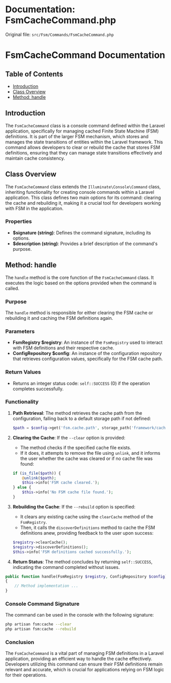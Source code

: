 # Documentation: FsmCacheCommand.php

Original file: `src/Fsm/Commands/FsmCacheCommand.php`

# FsmCacheCommand Documentation

## Table of Contents
- [Introduction](#introduction)
- [Class Overview](#class-overview)
- [Method: handle](#method-handle)

## Introduction
The `FsmCacheCommand` class is a console command defined within the Laravel application, specifically for managing cached Finite State Machine (FSM) definitions. It is part of the larger FSM mechanism, which stores and manages the state transitions of entities within the Laravel framework. This command allows developers to clear or rebuild the cache that stores FSM definitions, ensuring that they can manage state transitions effectively and maintain cache consistency.

## Class Overview
The `FsmCacheCommand` class extends the `Illuminate\Console\Command` class, inheriting functionality for creating console commands within a Laravel application. This class defines two main options for its command: clearing the cache and rebuilding it, making it a crucial tool for developers working with FSM in the application.

### Properties
- **$signature (string)**: Defines the command signature, including its options.
- **$description (string)**: Provides a brief description of the command's purpose.

## Method: handle
The `handle` method is the core function of the `FsmCacheCommand` class. It executes the logic based on the options provided when the command is called. 

### Purpose
The `handle` method is responsible for either clearing the FSM cache or rebuilding it and caching the FSM definitions again.

### Parameters
- **FsmRegistry $registry**: An instance of the `FsmRegistry` used to interact with FSM definitions and their respective cache.
- **ConfigRepository $config**: An instance of the configuration repository that retrieves configuration values, specifically for the FSM cache path.

### Return Values
- Returns an integer status code: `self::SUCCESS` (0) if the operation completes successfully.

### Functionality
1. **Path Retrieval**: The method retrieves the cache path from the configuration, falling back to a default storage path if not defined:
   ```php
   $path = $config->get('fsm.cache.path', storage_path('framework/cache/fsm.php'));
   ```

2. **Clearing the Cache**: If the `--clear` option is provided:
   - The method checks if the specified cache file exists.
   - If it does, it attempts to remove the file using `unlink`, and it informs the user whether the cache was cleared or if no cache file was found:
   ```php
   if (is_file($path)) {
       @unlink($path);
       $this->info('FSM cache cleared.');
   } else {
       $this->info('No FSM cache file found.');
   }
   ```

3. **Rebuilding the Cache**: If the `--rebuild` option is specified:
   - It clears any existing cache using the `clearCache` method of the `FsmRegistry`.
   - Then, it calls the `discoverDefinitions` method to cache the FSM definitions anew, providing feedback to the user upon success:
   ```php
   $registry->clearCache();
   $registry->discoverDefinitions();
   $this->info('FSM definitions cached successfully.');
   ```

4. **Return Status**: The method concludes by returning `self::SUCCESS`, indicating the command completed without issues.

```php
public function handle(FsmRegistry $registry, ConfigRepository $config): int
{
    // Method implementation ...
}
```

### Console Command Signature
The command can be used in the console with the following signature:
```bash
php artisan fsm:cache --clear
php artisan fsm:cache --rebuild
```

### Conclusion
The `FsmCacheCommand` is a vital part of managing FSM definitions in a Laravel application, providing an efficient way to handle the cache effectively. Developers utilizing this command can ensure their FSM definitions remain relevant and accurate, which is crucial for applications relying on FSM logic for their operations.